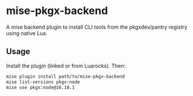 # mise-pkgx-backend

A mise backend plugin to install CLI tools from the pkgxdev/pantry registry using native Lua.

## Usage

Install the plugin (linked or from Luarocks). Then:

```bash
mise plugin install path/to/mise-pkgx-backend
mise list-versions pkgx:node
mise use pkgx:node@16.18.1

